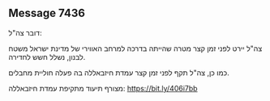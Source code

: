 ## Message 7436

דובר צה"ל:

צה"ל יירט לפני זמן קצר מטרה שהייתה בדרכה למרחב האווירי של מדינת ישראל משטח לבנון, נשלל חשש לחדירה.

כמו כן, צה"ל תקף לפני זמן קצר עמדת חיזבאללה בה פעלה חוליית מחבלים.

מצורף תיעוד מתקיפת עמדת חיזבאללה: https://bit.ly/406i7bb

